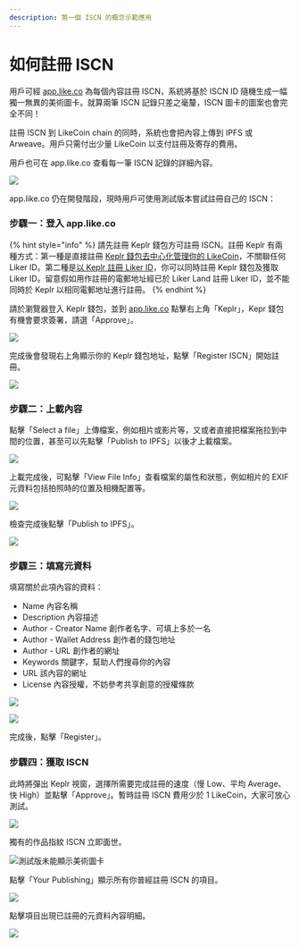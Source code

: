 ```yaml
---
description: 第一個 ISCN 的概念示範應用
---
```


# 如何註冊 ISCN

用戶可經 [app.like.co](https://app.like.co/) 為每個內容註冊 ISCN，系統將基於 ISCN ID 隨機生成一幅獨一無異的美術圖卡。就算兩筆 ISCN 記錄只差之毫釐，ISCN 圖卡的圖案也會完全不同！

註冊 ISCN 到 LikeCoin chain 的同時，系統也會把內容上傳到 IPFS 或 Arweave。用戶只需付出少量 LikeCoin 以支付註冊及寄存的費用。

用戶也可在 app.like.co 查看每一筆 ISCN 記錄的詳細內容。

![](../../.gitbook/assets/app.like.co.png)

app.like.co 仍在開發階段，現時用戶可使用測試版本嘗試註冊自己的 ISCN：

### 步驟一：登入 app.like.co

{% hint style="info" %}
請先註冊 Keplr 錢包方可註冊 ISCN。註冊 Keplr 有兩種方式：第一種是直接註冊 [Keplr 錢包去中心化管理你的 LikeCoin](../wallet/keplr.md)，不關聯任何 Liker ID。第二種是[以 Keplr 註冊 Liker ID](../../user-guide/liker-id/register-with-keplr.md)，你可以同時註冊 Keplr 錢包及獲取 Liker ID。留意假如用作註冊的電郵地址經已於 Liker Land 註冊 Liker ID，並不能同時於 Keplr 以相同電郵地址進行註冊。
{% endhint %}

請於瀏覽器登入 Keplr 錢包，並到 [app.like.co](https://app.like.co/) 點擊右上角「Keplr」，Kepr 錢包有機會要求簽署，請選「Approve」。

![](../../.gitbook/assets/iscn-register-01.png)

完成後會發現右上角顯示你的 Keplr 錢包地址，點擊「Register ISCN」開始註冊。

![](../../.gitbook/assets/iscn-register-02.png)

### 步驟二：上載內容

點擊「Select a file」上傳檔案，例如相片或影片等，又或者直接把檔案拖拉到中間的位置，甚至可以先點擊「Publish to IPFS」以後才上載檔案。 

![](../../.gitbook/assets/iscn-register-03.png)

上載完成後，可點擊「View File Info」查看檔案的屬性和狀態，例如相片的 EXIF 元資料包括拍照時的位置及相機配置等。

![](../../.gitbook/assets/iscn-register-05.png)

檢查完成後點擊「Publish to IPFS」。

![](../../.gitbook/assets/iscn-register-04.png)

### 步驟三：填寫元資料

填寫關於此項內容的資料：

* Name 內容名稱
* Description 內容描述
* Author - Creator Name 創作者名字、可填上多於一名
* Author - Wallet Address 創作者的錢包地址
* Author - URL 創作者的網址 
* Keywords 關鍵字，幫助人們搜尋你的內容
* URL 該內容的網址
* License 內容授權，不妨參考共享創意的授權條款

![](../../.gitbook/assets/iscn-register-07.png)

![](../../.gitbook/assets/iscn-register-06.png)

完成後，點擊「Register」。

### 步驟四：獲取 ISCN

此時將彈出 Keplr 視窗，選擇所需要完成註冊的速度（慢 Low、平均 Average、快 High）並點擊「Approve」。暫時註冊 ISCN 費用少於 1 LikeCoin，大家可放心測試。



![](../../.gitbook/assets/iscn-register-08.png)

獨有的作品指紋 ISCN 立即面世。

![&#x6E2C;&#x8A66;&#x7248;&#x672A;&#x80FD;&#x986F;&#x793A;&#x7F8E;&#x8853;&#x5716;&#x5361;](../../.gitbook/assets/iscn-register-09.png)

點擊「Your Publishing」顯示所有你普經註冊 ISCN 的項目。

![](../../.gitbook/assets/iscn-register-10.png)

點擊項目出現已註冊的元資料內容明細。

![](../../.gitbook/assets/iscn-register-11.png)

